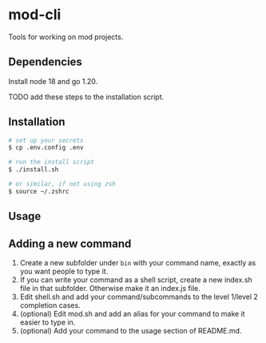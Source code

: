 mod-cli
==

Tools for working on mod projects.

## Dependencies

Install node 18 and go 1.20.

TODO add these steps to the installation script.

## Installation

```bash
# set up your secrets
$ cp .env.config .env

# run the install script
$ ./install.sh

# or similar, if not using zsh
$ source ~/.zshrc
```

## Usage

## Adding a new command

1. Create a new subfolder under `bin` with your command name, exactly as you want people to type it.
2. If you can write your command as a shell script, create a new index.sh file in that subfolder. Otherwise make it an index.js file.
3. Edit shell.sh and add your command/subcommands to the level 1/level 2 completion cases.
4. (optional) Edit mod.sh and add an alias for your command to make it easier to type in.
5. (optional) Add your command to the usage section of README.md.
